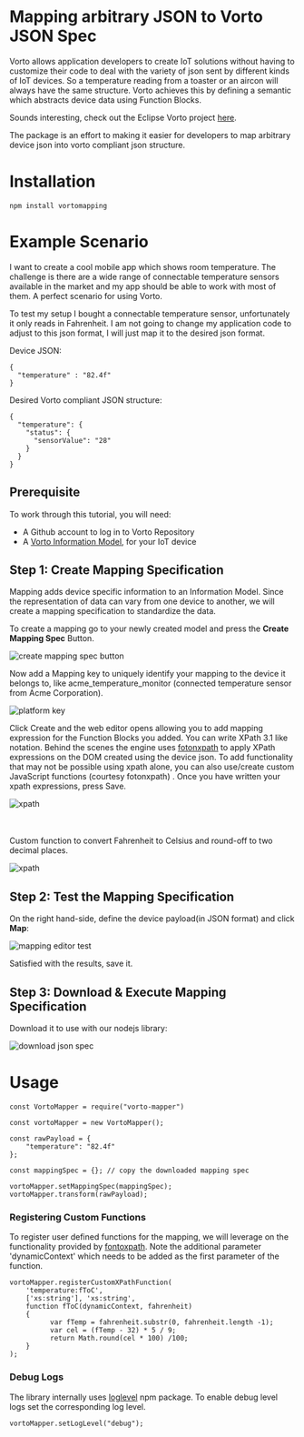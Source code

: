 # Mapping arbitrary JSON to Vorto JSON Spec

Vorto allows application developers to create IoT solutions without having to customize their code to deal with the variety of json sent by different kinds of IoT devices. So a temperature reading from a toaster or an aircon will always have the same structure. Vorto achieves this by defining a semantic which abstracts device data using Function Blocks.

Sounds interesting, check out the Eclipse Vorto project [here](https://www.eclipse.org/vorto/).

The package is an effort to making it easier for developers to map arbitrary device json into vorto compliant json structure.

# Installation

    npm install vortomapping



# Example Scenario
I want to create a cool mobile app which shows room temperature. The challenge is there are a wide range of connectable temperature sensors available in the market and my app should be able to work with most of them. A perfect scenario for using Vorto. 

To test my setup I bought a connectable temperature sensor, unfortunately it only reads in Fahrenheit. I am not going to change my application code to adjust to this json format, I will just map it to the desired json format.

Device JSON:

````
{
  "temperature" : "82.4f"
}
````

Desired Vorto compliant JSON structure:

````
{
  "temperature": {
    "status": {
      "sensorValue": "28"
    }
  }
}
````

## Prerequisite
To work through this tutorial, you will need:

- A Github account to log in to Vorto Repository
- A [Vorto Information Model](https://github.com/eclipse/vorto/blob/master/docs/tutorials/describe_tisensor.md), for your IoT device

## Step 1: Create Mapping Specification

Mapping adds device specific information to an Information Model. Since the representation of data can vary from one device to another, we will create a mapping specification to standardize the data.

To create a mapping go to your newly created model and press the **Create Mapping Spec** Button.

![create mapping spec button](./images/create_mapping_key.png)

Now add a Mapping key to uniquely identify your mapping to the device it belongs to, like acme_temperature_monitor (connected temperature sensor from Acme Corporation).

![platform key](./images/specify_mapping_key.png)

Click Create and the web editor opens allowing you to add mapping expression for the Function Blocks you added. You can write XPath 3.1 like notation. Behind the scenes the engine uses [fotonxpath](https://www.npmjs.com/package/fontoxpath) to apply XPath expressions on the DOM created using the device json. To add functionality that may not be possible using xpath alone, you can also use/create custom JavaScript functions (courtesy fotonxpath) . Once you have written your xpath expressions, press Save.

![xpath](./images/xpath.png)

<br></br>
Custom function to convert Fahrenheit to Celsius and round-off to two decimal places.

![xpath](./images/custom_function.png)

## Step 2: Test the Mapping Specification

On the right hand-side, define the device payload(in JSON format) and click **Map**: 

![mapping editor test](./images/mapping_editor_test.png)

Satisfied with the results, save it.

## Step 3: Download & Execute Mapping Specification

Download it to use with our nodejs library:

![download json spec](./images/download_spec.png)


# Usage
    const VortoMapper = require("vorto-mapper")
    
    const vortoMapper = new VortoMapper();
    
    const rawPayload = {
        "temperature": "82.4f"
    };
    
    const mappingSpec = {}; // copy the downloaded mapping spec
    
    vortoMapper.setMappingSpec(mappingSpec);
    vortoMapper.transform(rawPayload);
    

### Registering Custom Functions

To register user defined functions for the mapping, we will leverage on the functionality provided by [fontoxpath](https://www.npmjs.com/package/fontoxpath). Note the additional parameter 'dynamicContext' which needs to be added as the first parameter of the function.

    vortoMapper.registerCustomXPathFunction(
        'temperature:fToC',
        ['xs:string'], 'xs:string',
        function fToC(dynamicContext, fahrenheit) 
        {
              var fTemp = fahrenheit.substr(0, fahrenheit.length -1);
              var cel = (fTemp - 32) * 5 / 9;
              return Math.round(cel * 100) /100;
        }
    );

### Debug Logs

The library internally uses [loglevel](https://www.npmjs.com/package/loglevel) npm package. 
To enable debug level logs set the corresponding log level.

    vortoMapper.setLogLevel("debug");
